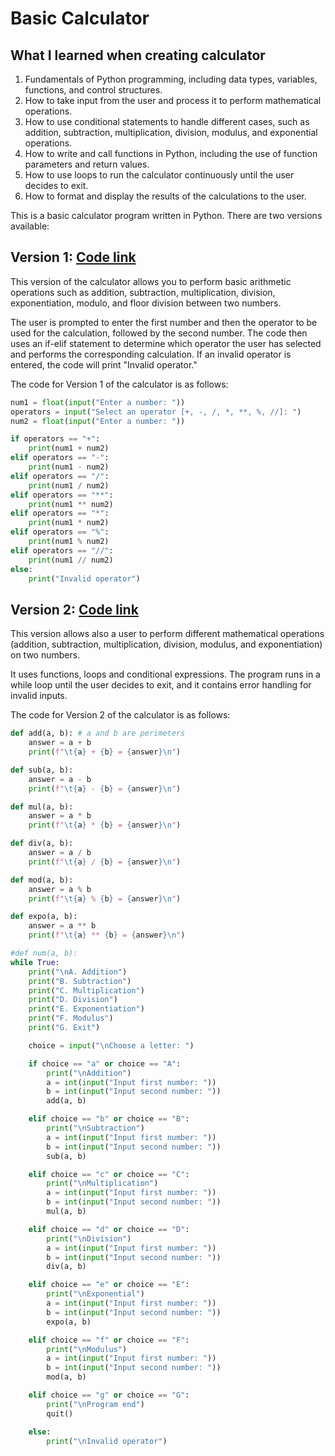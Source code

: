 # Basic Calculator

## What I learned when creating calculator

1. Fundamentals of Python programming, including data types, variables, functions, and control structures.
2. How to take input from the user and process it to perform mathematical operations.
3. How to use conditional statements to handle different cases, such as addition, subtraction, multiplication, division, modulus, and exponential operations.
4. How to write and call functions in Python, including the use of function parameters and return values.
5. How to use loops to run the calculator continuously until the user decides to exit.
6. How to format and display the results of the calculations to the user.

This is a basic calculator program written in Python. There are two versions available:

## Version 1: [Code link](calculator_firstversion.py)
This version of the calculator allows you to perform basic arithmetic operations such as addition, subtraction, multiplication, division, exponentiation, modulo, and floor division between two numbers.

The user is prompted to enter the first number and then the operator to be used for the calculation, followed by the second number. The code then uses an if-elif statement to determine which operator the user has selected and performs the corresponding calculation. If an invalid operator is entered, the code will print "Invalid operator."

The code for Version 1 of the calculator is as follows:
```py
num1 = float(input("Enter a number: "))
operators = input("Select an operator [+, -, /, *, **, %, //]: ")
num2 = float(input("Enter a number: "))

if operators == "+":
    print(num1 + num2)
elif operators == "-":
    print(num1 - num2)
elif operators == "/":
    print(num1 / num2)
elif operators == "**":
    print(num1 ** num2)
elif operators == "*":
    print(num1 * num2)
elif operators == "%":
    print(num1 % num2)
elif operators == "//":
    print(num1 // num2)
else:
    print("Invalid operator")
```
## Version 2: [Code link](calculator_secversion.py)
This version allows also a user to perform different mathematical operations (addition, subtraction, multiplication, division, modulus, and exponentiation) on two numbers.

It uses functions, loops and conditional expressions. The program runs in a while loop until the user decides to exit, and it contains error handling for invalid inputs.

The code for Version 2 of the calculator is as follows:
```py
def add(a, b): # a and b are perimeters
    answer = a + b
    print(f"\t{a} + {b} = {answer}\n")

def sub(a, b):
    answer = a - b
    print(f"\t{a} - {b} = {answer}\n")

def mul(a, b):
    answer = a * b
    print(f"\t{a} * {b} = {answer}\n")

def div(a, b):
    answer = a / b
    print(f"\t{a} / {b} = {answer}\n")

def mod(a, b):
    answer = a % b
    print(f"\t{a} % {b} = {answer}\n")

def expo(a, b):
    answer = a ** b
    print(f"\t{a} ** {b} = {answer}\n")

#def num(a, b):
while True:
    print("\nA. Addition")
    print("B. Subtraction")
    print("C. Multiplication")
    print("D. Division")
    print("E. Exponentiation")
    print("F. Modulus")
    print("G. Exit")

    choice = input("\nChoose a letter: ")

    if choice == "a" or choice == "A":
        print("\nAddition")
        a = int(input("Input first number: "))
        b = int(input("Input second number: "))
        add(a, b)

    elif choice == "b" or choice == "B":
        print("\nSubtraction")
        a = int(input("Input first number: "))
        b = int(input("Input second number: "))
        sub(a, b)

    elif choice == "c" or choice == "C":
        print("\nMultiplication")
        a = int(input("Input first number: "))
        b = int(input("Input second number: "))
        mul(a, b)

    elif choice == "d" or choice == "D":
        print("\nDivision")
        a = int(input("Input first number: "))
        b = int(input("Input second number: "))
        div(a, b)

    elif choice == "e" or choice == "E":
        print("\nExponential")
        a = int(input("Input first number: "))
        b = int(input("Input second number: "))
        expo(a, b)

    elif choice == "f" or choice == "F":
        print("\nModulus")
        a = int(input("Input first number: "))
        b = int(input("Input second number: "))
        mod(a, b)

    elif choice == "g" or choice == "G":
        print("\nProgram end")
        quit()

    else:
        print("\nInvalid operator")

```
